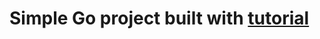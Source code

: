 # Simple Go project built with [tutorial](https://nathjaco1016.github.io/comp423-course-notes/tutorials/go-setup/)
